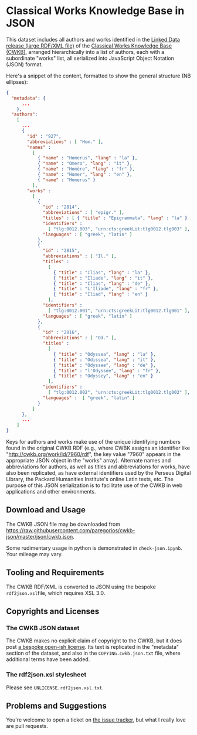 # Classical Works Knowledge Base in JSON

This dataset includes all authors and works identified in the [Linked Data release (large RDF/XML file)](http://cwkb.org/allrecords/rdf) of the [Classical Works Knowledge Base (CWKB)](http://www.cwkb.org/), arranged hierarchically into a list of authors, each with a subordinate "works" list, all serialized into JavaScript Object Notation (JSON) format.

Here's a snippet of the content, formatted to show the general structure (NB ellipses):

```json
{
  "metadata": {
      ...
    },
  "authors": 
    [
      ...
      { 
        "id" : "927",
        "abbreviations" : [ "Hom." ],
        "names" : 
          [ 
            { "name" : "Homerus", "lang" : "la" },
            { "name" : "Omero", "lang" : "it" },
            { "name" : "Homère", "lang" : "fr" },
            { "name" : "Homer", "lang" : "en" },
            { "name" : "Homeros" } 
          ],
        "works" : 
          [ 
            { 
              "id" : "2814",
              "abbreviations" : [ "epigr." ],
              "titles" : [ { "title" : "Epigrammata", "lang" : "la" } ],
              "identifiers" : 
                [ "tlg:0012.003", "urn:cts:greekLit:tlg0012.tlg003" ],
              "languages" : [ "greek", "latin" ] 
            },          
            { 
              "id" : "2815",
              "abbreviations" : [ "Il." ],
              "titles" : 
                [ 
                  { "title" : "Ilias", "lang" : "la" },
                  { "title" : "Iliade", "lang" : "it" },
                  { "title" : "Ilias", "lang" : "de" },
                  { "title" : "L'Iliade", "lang" : "fr" },
                  { "title" : "Iliad", "lang" : "en" } 
                ],
              "identifiers" : 
                [ "tlg:0012.001", "urn:cts:greekLit:tlg0012.tlg001" ],
              "languages" : [ "greek", "latin" ] 
            },
            { 
              "id" : "2816",
              "abbreviations" : [ "Od." ],
              "titles" : 
                [ 
                  { "title" : "Odyssea", "lang" : "la" },
                  { "title" : "Odissea", "lang" : "it" },
                  { "title" : "Odyssee", "lang" : "de" },
                  { "title" : "l'Odyssée", "lang" : "fr" },
                  { "title" : "Odyssey", "lang" : "en" } 
                ],
              "identifiers" : 
                [ "tlg:0012.002", "urn:cts:greekLit:tlg0012.tlg002" ],
              "languages" :  [ "greek", "latin" ] 
            } 
          ] 
      },
      ...
    ]
}
```

Keys for authors and works make use of the unique identifying numbers found in the original CWKB RDF (e.g., where CWBK assigns an identifier like "http://cwkb.org/work/id/7960/rdf", the key value "7960" appears in the appropriate JSON object in the "works" array). Alternate names and abbreviations for authors, as well as titles and abbreviations for works, have also been replicated, as have external identifiers used by the Perseus Digital Library, the Packard Humanities Institute's online Latin texts, etc. The purpose of this JSON serialization is to facilitate use of the CWKB in web applications and other environments.

## Download and Usage

The CWKB JSON file may be downloaded from https://raw.githubusercontent.com/paregorios/cwkb-json/master/json/cwkb.json.

Some rudimentary usage in python is demonstrated in ```check-json.ipynb```. Your mileage may vary.

## Tooling and Requirements

The CWKB RDF/XML is converted to JSON using the bespoke ```rdf2json.xsl```file, which requires XSL 3.0. 

## Copyrights and Licenses

### The CWKB JSON dataset
The CWKB makes no explicit claim of copyright to the CWKB, but it does post [a bespoke open-ish license](http://cwkb.org/credits). Its text is replicated in the "metadata" section of the dataset, and also in the ```COPYING.cwkb.json.txt``` file, where additional terms have been added.

### The rdf2json.xsl stylesheet

Please see ```UNLICENSE.rdf2json.xsl.txt```. 

## Problems and Suggestions

You're welcome to open a ticket on [the issue tracker](https://github.com/paregorios/cwkb-json/issues), but what I really love are pull requests.



